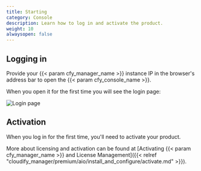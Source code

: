 ```yaml
---
title: Starting
category: Console
description: Learn how to log in and activate the product.
weight: 10
alwaysopen: false
---
```


## Logging in

Provide your {{< param cfy_manager_name >}} instance IP in the browser's address bar to open the {{< param cfy_console_name >}}.

When you open it for the first time you will see the login page:

![Login page]( /images/ui/pages/login-page.png )


## Activation

When you log in for the first time, you'll need to activate your product.

More about licensing and activation can be found at [Activating {{< param cfy_manager_name >}} and License Management]({{< relref "cloudify_manager/premium/aio/install_and_configure/activate.md" >}}).
